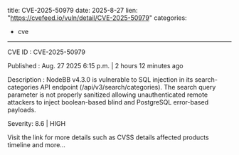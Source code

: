  
title: CVE-2025-50979
date: 2025-8-27
lien: "https://cvefeed.io/vuln/detail/CVE-2025-50979"
categories:
  - cve
---

CVE ID : CVE-2025-50979

Published :  Aug. 27
2025
6:15 p.m. | 2 hours
12 minutes ago

Description : NodeBB v4.3.0 is vulnerable to SQL injection in its search-categories API endpoint (/api/v3/search/categories). The search query parameter is not properly sanitized
allowing unauthenticated
remote attackers to inject boolean-based blind and PostgreSQL error-based payloads.

Severity: 8.6 | HIGH

Visit the link for more details
such as CVSS details
affected products
timeline
and more...
